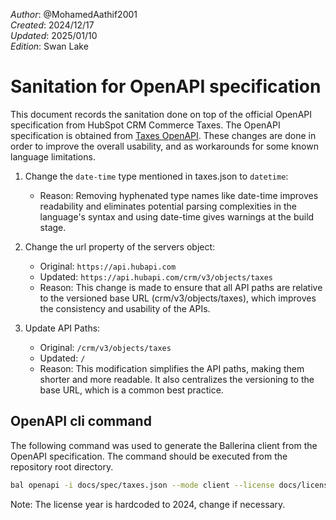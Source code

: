 _Author_:  @MohamedAathif2001 \
_Created_: 2024/12/17 \
_Updated_: 2025/01/10 \
_Edition_: Swan Lake

# Sanitation for OpenAPI specification

This document records the sanitation done on top of the official OpenAPI specification from HubSpot CRM Commerce Taxes. 
The OpenAPI specification is obtained from [Taxes OpenAPI](https://github.com/HubSpot/HubSpot-public-api-spec-collection/blob/main/PublicApiSpecs/CRM/Taxes/Rollouts/424/v3/taxes.json).
These changes are done in order to improve the overall usability, and as workarounds for some known language limitations.

1. Change the `date-time` type mentioned in taxes.json to `datetime`:

    * Reason: Removing hyphenated type names like date-time improves readability and eliminates potential parsing complexities in the language's syntax and using date-time gives warnings at the build stage.

2. Change the url property of the servers object:

    * Original: `https://api.hubapi.com`
    * Updated: `https://api.hubapi.com/crm/v3/objects/taxes`
    * Reason: This change is made to ensure that    all API paths are relative to the versioned base URL (crm/v3/objects/taxes), which improves the consistency and usability of the APIs.

3. Update API Paths:

    * Original: `/crm/v3/objects/taxes`
    * Updated: `/`
    * Reason: This modification simplifies the API paths, making them shorter and more readable. It also centralizes the versioning to the base URL, which is a common best practice.

## OpenAPI cli command

The following command was used to generate the Ballerina client from the OpenAPI specification. The command should be executed from the repository root directory.

```bash
bal openapi -i docs/spec/taxes.json --mode client --license docs/license.txt -o ballerina
```
Note: The license year is hardcoded to 2024, change if necessary.
